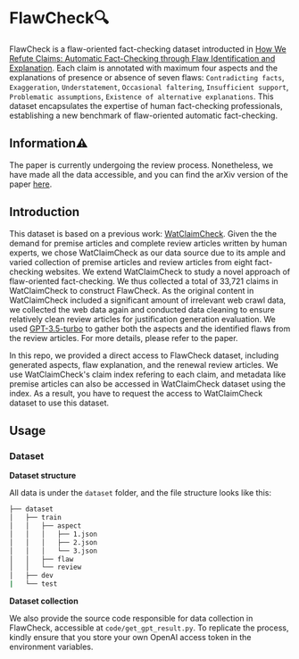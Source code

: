 # FlawCheck🔍
FlawCheck is a flaw-oriented fact-checking dataset introducted in [How We Refute Claims: Automatic Fact-Checking through Flaw Identification and Explanation]().
Each claim is annotated with maximum four aspects and the explanations of presence or absence of seven flaws: ``Contradicting facts``, ``Exaggeration``, ``Understatement``, ``Occasional faltering``, ``Insufficient support``, ``Problematic assumptions``, ``Existence of alternative explanations``.
This dataset encapsulates the expertise of human fact-checking professionals, establishing a new benchmark of flaw-oriented automatic fact-checking. 

## Information⚠️
The paper is currently undergoing the review process. 
Nonetheless, we have made all the data accessible, and you can find the arXiv version of the paper [here]().

## Introduction
This dataset is based on a previous work: [WatClaimCheck](https://github.com/nxii/WatClaimCheck).
Given the the demand for premise articles and complete review articles written by human experts, we chose WatClaimCheck as our data source due to its ample and varied collection of premise articles and review articles from eight fact-checking websites. 
We extend WatClaimCheck to study a novel approach of flaw-oriented fact-checking.
We thus collected a total of 33,721 claims in WatClaimCheck to construct FlawCheck.
As the original content in WatClaimCheck included a significant amount of irrelevant web crawl data, we collected the web data again and conducted data cleaning to ensure relatively clean review articles for justification generation evaluation.
We used [GPT-3.5-turbo](https://platform.openai.com/docs/models/gpt-3-5) to gather both the aspects and the identified flaws from the review articles.
For more details, please refer to the paper.

In this repo, we provided a direct access to FlawCheck dataset, including generated aspects, flaw explanation, and the renewal review articles.
We use WatClaimCheck's claim index refering to each claim, and metadata like premise articles can also be accessed in WatClaimCheck dataset using the index.
As a result, you have to request the access to WatClaimCheck dataset to use this dataset.

## Usage

### Dataset

**Dataset structure** 

All data is under the ``dataset`` folder, and the file structure looks like this:
```bash
├── dataset
│   ├── train
│   │   ├── aspect
│   │   │   ├── 1.json
│   │   │   ├── 2.json
│   │   │   └── 3.json
│   │   ├── flaw
│   │   └── review
│   ├── dev
|   └── test
```

**Dataset collection** 

We also provide the source code responsible for data collection in FlawCheck, accessible at ``code/get_gpt_result.py``. 
To replicate the process, kindly ensure that you store your own OpenAI access token in the environment variables.
